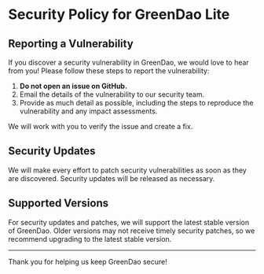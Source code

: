 # Security Policy for GreenDao Lite

## Reporting a Vulnerability

If you discover a security vulnerability in GreenDao, we would love to hear from you! Please follow these steps to report the vulnerability:

1. **Do not open an issue on GitHub.**
2. Email the details of the vulnerability to our security team.
3. Provide as much detail as possible, including the steps to reproduce the vulnerability and any impact assessments.

We will work with you to verify the issue and create a fix.

## Security Updates

We will make every effort to patch security vulnerabilities as soon as they are discovered. Security updates will be released as necessary.

## Supported Versions

For security updates and patches, we will support the latest stable version of GreenDao. Older versions may not receive timely security patches, so we recommend upgrading to the latest stable version.

---

Thank you for helping us keep GreenDao secure!
